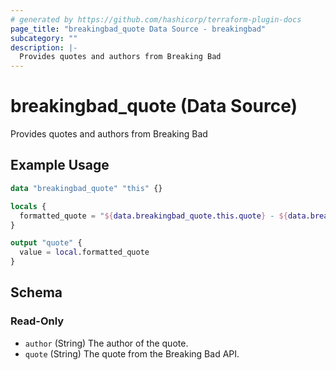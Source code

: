 ```yaml
---
# generated by https://github.com/hashicorp/terraform-plugin-docs
page_title: "breakingbad_quote Data Source - breakingbad"
subcategory: ""
description: |-
  Provides quotes and authors from Breaking Bad
---
```


# breakingbad_quote (Data Source)

Provides quotes and authors from Breaking Bad

## Example Usage

```terraform
data "breakingbad_quote" "this" {}

locals {
  formatted_quote = "${data.breakingbad_quote.this.quote} - ${data.breakingbad_quote.this.author}"
}

output "quote" {
  value = local.formatted_quote
}
```

<!-- schema generated by tfplugindocs -->
## Schema

### Read-Only

- `author` (String) The author of the quote.
- `quote` (String) The quote from the Breaking Bad API.
